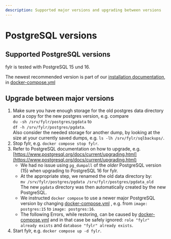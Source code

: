 ```yaml
---
description: Supported major versions and upgrading between versions
---
```


# PostgreSQL versions

## Supported PostgreSQL versions

fylr is tested with PostgreSQL 15 und 16.

The newest recommended version is part of our [installation documentation](installation/linux-docker-compose.md), in [docker-compose.yml](https://raw.githubusercontent.com/programmfabrik/fylr-gitbook/main/\_assets/docker-compose.yml)

## Upgrade between major versions

1. Make sure you have enough storage for the old postgres data directory and a copy for the new postgres version, e.g. compare \
   `du -sh /srv/fylr/postgres/pgdata` to \
   `df -h /srv/fylr/postgres/pgdata`. \
   Also consider the needed storage for another dump, by looking at the size at your currently saved dumps, e.g. `ls -lh /srv/fylr/sqlbackups/`.
2. Stop fylr, e.g. `docker compose stop fylr`.
3. Refer to PostgreSQL documentation on how to upgrade, e.g. [https://www.postgresql.org/docs/current/upgrading.html](https://www.postgresql.org/docs/current/upgrading.html)
   * We had no issue using `pg_dumpall` of the _older_ PostgreSQL version (15) when upgrading to PostgreSQL 16 for fylr.
   * At the appropriate step, we renamed the old data directory by: \
     `mv /srv/fylr/postgres/pgdata /srv/fylr/postgres/pgdata_old` \
     The new `pgdata` directory was then automatically created by the new PostgreSQL.
   * We instructed `docker compose` to use a newer major PostgreSQL version by changing  [docker-compose.yml](https://raw.githubusercontent.com/programmfabrik/fylr-gitbook/main/\_assets/docker-compose.yml) , e.g. from `image: postgres:15` to `image: postgres:16`.
   * The following Errors, while restoring, can be caused by [docker-compose.yml](https://raw.githubusercontent.com/programmfabrik/fylr-gitbook/main/\_assets/docker-compose.yml) and in that case be safely ignored: `role "fylr" already exists` and `database "fylr" already exists`.
4. Start fylr, e.g.  `docker compose up -d fylr`.


